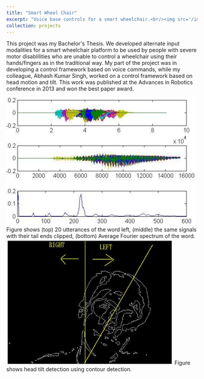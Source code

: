 ```yaml
---
title: "Smart Wheel Chair"
excerpt: "Voice base controls for a smart wheelchair.<br/><img src='/images/wheelchair.png'>"
collection: projects
---
```


This project was my Bachelor's Thesis. We developed alternate input modalities for a smart wheelchair platform to be used by people with severe motor disablilities who are unable to control a wheelchair using their hands/fingers as in the traditional way. My part of the project was in developing a control framework based on voice commands, while my colleague, Abhash Kumar Singh, worked on a control framework based on head motion and tilt. This work was published at the Advances in Robotics conference in 2013 and won the best paper award.

<img src='/images/wheelchair.png'>  
Figure shows (top) 20 utterances of the word left, (middle) the same signals with their tail ends clipped, (bottom) Average Fourier spectrum of the word.  

<img src='/images/wheelchair-head-tilt.png'>  
Figure shows head tilt detection using contour detection.
